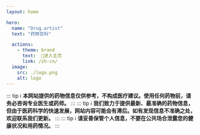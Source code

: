 ```yaml
---
layout: home

hero:
  name: "Drug.artist"
  text: "药物百科"

  actions:
    - theme: brand
      text:  💜进入主页
      link: /zh-cn/
  image:
    src: ./logo.png
    alt: logo
---
```


<script setup>
import { HomeContent } from '@project-trans/vitepress-theme-project-trans/components'
</script>

<HomeContent>


::: tip ℹ️
**本网站提供的药物信息仅供参考，不构成医疗建议。使用任何药物前，请务必咨询专业医生或药师。**
:::
::: tip ℹ️
**我们致力于提供最新、最准确的药物信息，但由于医药科学的快速发展，网站内容可能会有滞后。如有发现信息不准确之处，欢迎联系我们更新。**
:::
::: tip ℹ️
**请妥善保管个人信息，不要在公共场合泄露您的健康状况和用药情况。**
:::


</HomeContent>
